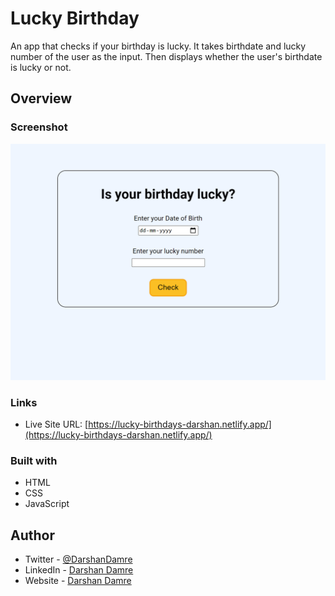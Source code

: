 # Lucky Birthday

An app that checks if your birthday is lucky. It takes birthdate and lucky number of the user as the input. Then displays whether the user's birthdate is lucky or not.

## Overview

### Screenshot

![live site screenshot](./screenshots/lucky-birthday.png)

### Links

- Live Site URL: [https://lucky-birthdays-darshan.netlify.app/](https://lucky-birthdays-darshan.netlify.app/)

### Built with

- HTML
- CSS
- JavaScript

## Author

- Twitter - [@DarshanDamre](https://twitter.com/DarshanDamre)
- LinkedIn - [Darshan Damre](https://www.linkedin.com/in/darshandamre/)
- Website - [Darshan Damre](https://darshandamre.netlify.app/)
